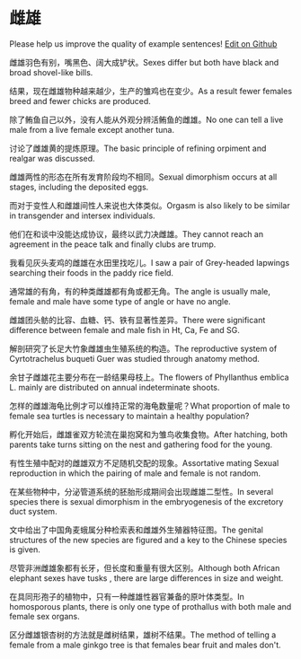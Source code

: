 # 雌雄

Please help us improve the quality of example sentences! [Edit on Github](https://github.com/jiyushe/jiyu-example-sentence-source/blob/main/chinese/cixiong.md)

<p><span class="chinese">雌雄羽色有别，嘴黑色、阔大成铲状。</span><span class="english">Sexes differ but both have black and broad shovel-like bills.</span></p>

<p><span class="chinese">结果，现在雌雄物种越来越少，生产的雏鸡也在变少。</span><span class="english">As a result fewer females breed and fewer chicks are produced.</span></p>

<p><span class="chinese">除了鲔鱼自己以外，没有人能从外观分辨活鲔鱼的雌雄。</span><span class="english">No one can tell a live male from a live female except another tuna.</span></p>

<p><span class="chinese">讨论了雌雄黄的提炼原理。</span><span class="english">The basic principle of refining orpiment and realgar was discussed.</span></p>

<p><span class="chinese">雌雄两性的形态在所有发育阶段均不相同。</span><span class="english">Sexual dimorphism occurs at all stages, including the deposited eggs.</span></p>

<p><span class="chinese">而对于变性人和雌雄间性人来说也大体类似。</span><span class="english">Orgasm is also likely to be similar in transgender and intersex individuals.</span></p>

<p><span class="chinese">他们在和谈中没能达成协议，最终以武力决雌雄。</span><span class="english">They cannot reach an agreement in the peace talk and finally clubs are trump.</span></p>

<p><span class="chinese">我看见灰头麦鸡的雌雄在水田里找吃儿。</span><span class="english">I saw a pair of Grey-headed lapwings searching their foods in the paddy rice field.</span></p>

<p><span class="chinese">通常雄的有角，有的种类雌雄都有角或都无角。</span><span class="english">The angle is usually male, female and male have some type of angle or have no angle.</span></p>

<p><span class="chinese">雌雄团头鲂的比容、血糖、钙、铁有显著性差异。</span><span class="english">There were significant difference between female and male fish in Ht, Ca, Fe and SG.</span></p>

<p><span class="chinese">解剖研究了长足大竹象雌雄虫生殖系统的构造。</span><span class="english">The reproductive system of Cyrtotrachelus buqueti Guer was studied through anatomy method.</span></p>

<p><span class="chinese">余甘子雌雄花主要分布在一龄结果母枝上。</span><span class="english">The flowers of Phyllanthus emblica L. mainly are distributed on annual indeterminate shoots.</span></p>

<p><span class="chinese">怎样的雌雄海龟比例才可以维持正常的海龟数量呢？</span><span class="english">What proportion of male to female sea turtles is necessary to maintain a healthy population?</span></p>

<p><span class="chinese">孵化开始后，雌雄雀双方轮流在巢抱窝和为雏鸟收集食物。</span><span class="english">After hatching, both parents take turns sitting on the nest and gathering food for the young.</span></p>

<p><span class="chinese">有性生殖中配对的雌雄双方不足随机交配的现象。</span><span class="english">Assortative mating Sexual reproduction in which the pairing of male and female is not random.</span></p>

<p><span class="chinese">在某些物种中，分泌管道系统的胚胎形成期间会出现雌雄二型性。</span><span class="english">In several species there is sexual dimorphism in the embryogenesis of the excretory duct system.</span></p>

<p><span class="chinese">文中给出了中国角麦蛾属分种检索表和雌雄外生殖器特征图。</span><span class="english">The genital structures of the new species are figured and a key to the Chinese species is given.</span></p>

<p><span class="chinese">尽管非洲雌雄象都有长牙，但长度和重量有很大区别。</span><span class="english">Although both African elephant sexes have tusks , there are large differences in size and weight.</span></p>

<p><span class="chinese">在具同形孢子的植物中，只有一种雌雄性器官兼备的原叶体类型。</span><span class="english">In homosporous plants, there is only one type of prothallus with both male and female sex organs.</span></p>

<p><span class="chinese">区分雌雄银杏树的方法就是雌树结果，雄树不结果。</span><span class="english">The method of telling a female from a male ginkgo tree is that females bear fruit and males don't.</span></p>

